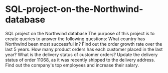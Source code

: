 # SQL-project-on-the-Northwind-database
SQL project on the Northwind database The purpose of this project is to create queries to answer the following questions: 
What country has Northwind been most successful in? 
Find out the order growth rate over the last 5 years.
How many product orders has each customer placed in the last year?
What is the delivery status of customer orders? 
Update the delivery status of order 11068, as it was recently shipped to the delivery address.
Find out the company's top employees and increase their salary.
